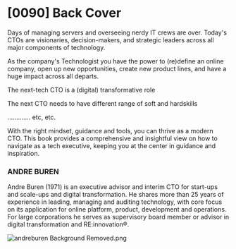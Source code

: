 # [0090] Back Cover

Days of managing servers and overseeing nerdy IT crews are over. Today's CTOs are visionaries, decision-makers, and strategic leaders across all major components of technology.

As the company's Technologist you have the power to (re)define an online company, open up new opportunities, create new product lines, and have a huge impact across all departs.

The next-tech CTO is a (digital) transformative role

The next CTO needs to have different range of soft and hardskills

............. etc, etc.

With the right mindset, guidance and tools, you can thrive as a modern CTO. This book provides a comprehensive and insightful view on how to navigate as a tech executive,  keeping you at the center in guidance and inspiration.

### ANDRE BUREN

Andre Buren (1971) is an executive advisor and interim CTO for start-ups and scale-ups and digital transformation. He shares more than 25 years of experience in leading, managing and auditing technology, with core focus on its application for online platform, product, development and operations. For large corporations he serves as supervisory board member or advisor in digital transformation and RE:innovation®.

![andreburen Background Removed.png](%5B0090%5D%20Back%20Cover.assets/andreburen%20Background%20Removed.png)

